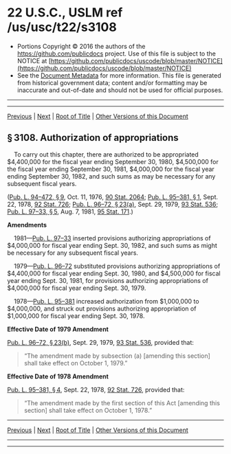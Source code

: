 ---
---

# 22 U.S.C., USLM ref /us/usc/t22/s3108

* Portions Copyright © 2016 the authors of the https://github.com/publicdocs project.
  Use of this file is subject to the NOTICE at [https://github.com/publicdocs/uscode/blob/master/NOTICE](https://github.com/publicdocs/uscode/blob/master/NOTICE)
* See the [Document Metadata](././../../../..//README.md) for more information.
  This file is generated from historical government data; content and/or formatting may be inaccurate and out-of-date and should not be used for official purposes.

----------
----------

[Previous](./../../../..//us/usc/t22/ch46/m__us_usc_t22_s3107.md) | [Next](./../../../..//us/usc/t22/ch46A/m__us_usc_t22_ch46A.md) | [Root of Title](./../../../../) | [Other Versions of this Document](https://publicdocs.github.io/go/links?ns=uslm&ref=%2Fus%2Fusc%2Ft22%2Fs3108)

## § 3108. Authorization of appropriations

    To carry out this chapter, there are authorized to be appropriated $4,400,000 for the fiscal year ending September 30, 1980, $4,500,000 for the fiscal year ending September 30, 1981, $4,000,000 for the fiscal year ending September 30, 1982, and such sums as may be necessary for any subsequent fiscal years.

([Pub. L. 94–472, § 9][/us/pl/94/472/s9], Oct. 11, 1976, [90 Stat. 2064][/us/stat/90/2064]; [Pub. L. 95–381, § 1][/us/pl/95/381/s1], Sept. 22, 1978, [92 Stat. 726][/us/stat/92/726]; [Pub. L. 96–72, § 23(a)][/us/pl/96/72/s23/a], Sept. 29, 1979, [93 Stat. 536][/us/stat/93/536]; [Pub. L. 97–33, § 5][/us/pl/97/33/s5], Aug. 7, 1981, [95 Stat. 171][/us/stat/95/171].)

 __Amendments__ 

    1981—[Pub. L. 97–33][/us/pl/97/33] inserted provisions authorizing appropriations of $4,000,000 for fiscal year ending Sept. 30, 1982, and such sums as might be necessary for any subsequent fiscal years.

    1979—[Pub. L. 96–72][/us/pl/96/72] substituted provisions authorizing appropriations of $4,400,000 for fiscal year ending Sept. 30, 1980, and $4,500,000 for fiscal year ending Sept. 30, 1981, for provisions authorizing appropriations of $4,000,000 for fiscal year ending Sept. 30, 1979.

    1978—[Pub. L. 95–381][/us/pl/95/381] increased authorization from $1,000,000 to $4,000,000, and struck out provisions authorizing appropriation of $1,000,000 for fiscal year ending Sept. 30, 1978.

 __Effective Date of 1979 Amendment__ 

[Pub. L. 96–72, § 23(b)][/us/pl/96/72/s23/b], Sept. 29, 1979, [93 Stat. 536][/us/stat/93/536], provided that: 

> “The amendment made by subsection (a) \[amending this section\] shall take effect on October 1, 1979.”

 __Effective Date of 1978 Amendment__ 

[Pub. L. 95–381, § 4][/us/pl/95/381/s4], Sept. 22, 1978, [92 Stat. 726][/us/stat/92/726], provided that: 

> “The amendment made by the first section of this Act \[amending this section\] shall take effect on October 1, 1978.”

----------

[Previous](./../../../..//us/usc/t22/ch46/m__us_usc_t22_s3107.md) | [Next](./../../../..//us/usc/t22/ch46A/m__us_usc_t22_ch46A.md) | [Root of Title](./../../../../) | [Other Versions of this Document](https://publicdocs.github.io/go/links?ns=uslm&ref=%2Fus%2Fusc%2Ft22%2Fs3108)

----------
----------

[/us/pl/94/472/s9]: https://publicdocs.github.io/go/links?ns=uslm&ref=%2Fus%2Fpl%2F94%2F472%2Fs9
[/us/stat/90/2064]: https://publicdocs.github.io/go/links?ns=uslm&ref=%2Fus%2Fstat%2F90%2F2064
[/us/pl/95/381/s1]: https://publicdocs.github.io/go/links?ns=uslm&ref=%2Fus%2Fpl%2F95%2F381%2Fs1
[/us/stat/92/726]: https://publicdocs.github.io/go/links?ns=uslm&ref=%2Fus%2Fstat%2F92%2F726
[/us/pl/96/72/s23/a]: https://publicdocs.github.io/go/links?ns=uslm&ref=%2Fus%2Fpl%2F96%2F72%2Fs23%2Fa
[/us/stat/93/536]: https://publicdocs.github.io/go/links?ns=uslm&ref=%2Fus%2Fstat%2F93%2F536
[/us/pl/97/33/s5]: https://publicdocs.github.io/go/links?ns=uslm&ref=%2Fus%2Fpl%2F97%2F33%2Fs5
[/us/stat/95/171]: https://publicdocs.github.io/go/links?ns=uslm&ref=%2Fus%2Fstat%2F95%2F171
[/us/pl/97/33]: https://publicdocs.github.io/go/links?ns=uslm&ref=%2Fus%2Fpl%2F97%2F33
[/us/pl/96/72]: https://publicdocs.github.io/go/links?ns=uslm&ref=%2Fus%2Fpl%2F96%2F72
[/us/pl/95/381]: https://publicdocs.github.io/go/links?ns=uslm&ref=%2Fus%2Fpl%2F95%2F381
[/us/pl/96/72/s23/b]: https://publicdocs.github.io/go/links?ns=uslm&ref=%2Fus%2Fpl%2F96%2F72%2Fs23%2Fb
[/us/stat/93/536]: https://publicdocs.github.io/go/links?ns=uslm&ref=%2Fus%2Fstat%2F93%2F536
[/us/pl/95/381/s4]: https://publicdocs.github.io/go/links?ns=uslm&ref=%2Fus%2Fpl%2F95%2F381%2Fs4
[/us/stat/92/726]: https://publicdocs.github.io/go/links?ns=uslm&ref=%2Fus%2Fstat%2F92%2F726


